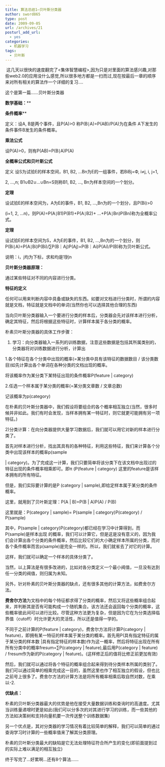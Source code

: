 ```yaml
---
title: 算法总结1—贝叶斯分类器
author: sword865
type: post
date: 2009-09-05
url: /archives/21
posturl_add_url:
  - yes
categories:
  - 机器学习
tags:
  - 贝叶斯
---
```

&nbsp;这几天以很快的速度翻完了<集体智慧编程>,因为只是对里面的算法感兴趣,对那些web2.0的应用没什么感觉,所以很多地方都是一扫而过,现在按最后一章的顺序来对所有相关的算法作一个详细的复习&hellip;.
  
这个是第一篇&hellip;&hellip;贝叶斯分类器
  
**数学基础：****
  
**条件概率****
  
定义：设A, B是两个事件，且P(A)>0 称P(B∣A)=P(AB)/P(A)为在条件 A下发生的条件事件B发生的条件概率。
  
**乘法公式**
  
设P(A)>0，则有P(AB)=P(B∣A)P(A)
  
**全概率公式和贝叶斯公式**
  
定义 设S为试验E的样本空间，B1, B2, &hellip;Bn为E的一组事件，若BiBj=Ф, i&ne;j, i, j=1,
  
2, &hellip;,n; B1&cup;B2&cup;&hellip;&cup;Bn=S则称B1, B2, &hellip;, Bn为样本空间的一个划分。
  
**定理**
  
设试验E的样本空间为，A为E的事件，B1, B2, &hellip;,Bn为的一个划分，且P(Bi)>0
  
(i=1, 2, &hellip;n)，则P(A)=P(A∣B1)P(B1)+P(A∣B2)+ &hellip;+P(A∣Bn)P(Bn)称为全概率公式。
  
**定理**
  
设试验E的样本空间为S，A为E的事件，B1, B2, &hellip;,Bn为的一个划分，则P(Bi∣A)=P(A∣Bi)P(Bi)/&sum;P(B｜Aj)P(Aj)=P(B｜Ai)P(Ai)/P(B)称为贝叶斯公式。
  
说明：i，j均为下标，求和均是1到n 

**贝叶斯分类器原理：**
  
通过某些特征对不同的内容进行分类。
  
**特征的定义**
  
任何可以用来判断内容中具备或缺失的东西。如要对文档进行分类时，所谓的内容就是文档，特征就是文档中的单词(当然你也可以选择其他合理的东西)

当向贝叶斯分类器输入一个要进行分类的样本后，分类器会先对该样本进行分析，确定其特征，然后将根据这些特征时，计算样本属于各分类的概率。

朴素贝叶斯分类器的具体工作步骤：
  
1) 学习：向分类器输入一系列的训练数据，注意这些数据是包括其所属类别的，分类器将对训练数据进行分析，计算出
  
1.各个特征在各个分类中出现的概率(=某分类中具有该特征的数据数目 / 该分类数目)如先计算出各个单词在各种分类的文档出现的概率。
  
将该概率作为某分类下某特征出现的条件概率P(feature | category)
  
2.任选一个样本属于某分类的概率(=某分类文章数 / 文章总数)
  
记该概率为p(category)
  
在朴素的贝叶斯分类器中，我们假设将要组合的各个概率相互独立(当然，很多时候并非如此。我们有时会发现，当样本拥有某一特征时，则它就更可能拥有另一项特征。)
  
2)分类计算：在向分类器提供大量学习数据后，我们就可以用它对新的样本进行分类了。
  
首先对样本进行分析，找出其具有的各种特征，利用这些特征，我们来计算各个分类中出现该样本的概率p(sample
  
| category)。为了完成这一计算，我们只要简单将该分类下在该文档中出现过的特征出现的条件概率相乘即可。即&pi; (P(feature | category) 这里的feature是该样本拥有的所有特征。
  
但是，我们实际要计算的是P (category | sample),即给定样本属于某分类的条件概率。
  
这里，就用到了贝叶斯定理：P(A | B)=P(B | A)P(A) / P(B)
  
这里就是：P(category | sample)= P(sample | category)P(category) / P(sample)
  
其中，P(sample | category)P(category)都已经在学习中计算得到，而P(sample)是样本出现 的概率，我们可以计算它，但是这是没有意义的，因为我们会计算出各个分类的条件概率，然后比较它们的大小确定样本所属的分类，而对各个条件概率而言p(sample)是完全一样的。所以，我们就省去了对它的计算。

这样，我们就可以确定一个样本的具体分类了。
  
当然，以上算法是有很多改进的，比如对各分类定义一个最小阀值，一旦没有达到任一分类的阀值，则归属为未知。
  
另外，针对朴素的贝叶斯分类器的缺点，还有很多其他的计算方法，如费舍尔方法。
  
**费舍尔方法**为文档中的每个特征都求得了分类的概率，然后又将这些概率组合起来，并判断其是否有可能构成一个随机集合。该方法还会返回每个分类的概率，这些概率彼此间可以进行比较。尽管这种方法更为复杂，但是因为它在为分类选择临界值（cutoff）时允许更大的灵活性，所以还是值得一学的。
  
不同于之前计算的P(feature | category)，费舍尔方法将计算P(category | feature)，即拥有某一特征的样本属于某分类的概率。首先用P(具有指定特征的属于某分类的样本数 |具有指定特征的样本数)作为这一概率，然后将特征出现在所有所有分类中的概率fresum=&sum;P(category | feature),最后用P(category | feature) / fresum作为新的P(category | feature)。(这样修正后的值将比修正前更加有效)
  
然后，我们就可以通过将各个特征的概率组合起来得到待分类样本所属的类别了。我们可以通过简单的相乘完成这一目的，虽然这里也作了相互独立的假设，但也比之前号上很多了。费舍尔方法的计算方法是将所有概率相乘后取自然对数，在乘以-2.

**优缺点：**
  
朴素的贝叶斯分类器最大的优势是他在接受大量数据训练和查询时的高速度。尤其当训练量递增时更是如此(我们可以分多次的对其进行学习的训练，而一些其他的方法如决策树和支持向量机要一次传送整个训练数据集)
  
另一个优点是，其对分类器的学习情况有着比较简单的解释，我们可以简单的通过查询学习时计算的一些概率值来了解其分类原理。
  
朴素的贝叶斯分类最大的缺陷是它无法处理特征符合所产生的变化(即前面提到过的实际上难以满足的相互独立)

终于写完了&hellip;好累啊&hellip;还有8个算法&hellip;&hellip;


